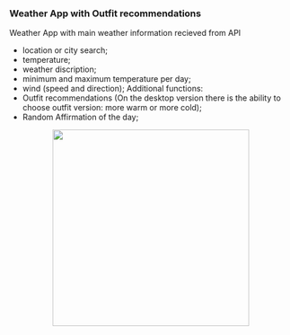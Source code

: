 
### Weather App with Outfit recommendations

Weather App with main weather information recieved from API
- location or city search;
- temperature;
- weather discription;
- minimum and maximum temperature per day;
- wind (speed and direction);
  Additional functions:
- Outfit recommendations (On the desktop version there is the ability to choose outfit version: more warm or more cold);
- Random Affirmation of the day;

<div align="center">
<a href="https://lightlana888.github.io/Weather-App/">
    <img src="https://github.com/Lightlana888/Weather-App/assets/134335475/92b33c7b-a104-4cf7-abb4-a35a8e3838b0" width="350" />
  </a>
<div/>
